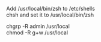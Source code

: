 Add /usr/local/bin/zsh to /etc/shells  
chsh and set it to /usr/local/bin/zsh  


chgrp -R admin /usr/local  
chmod -R g+w /usr/local  
